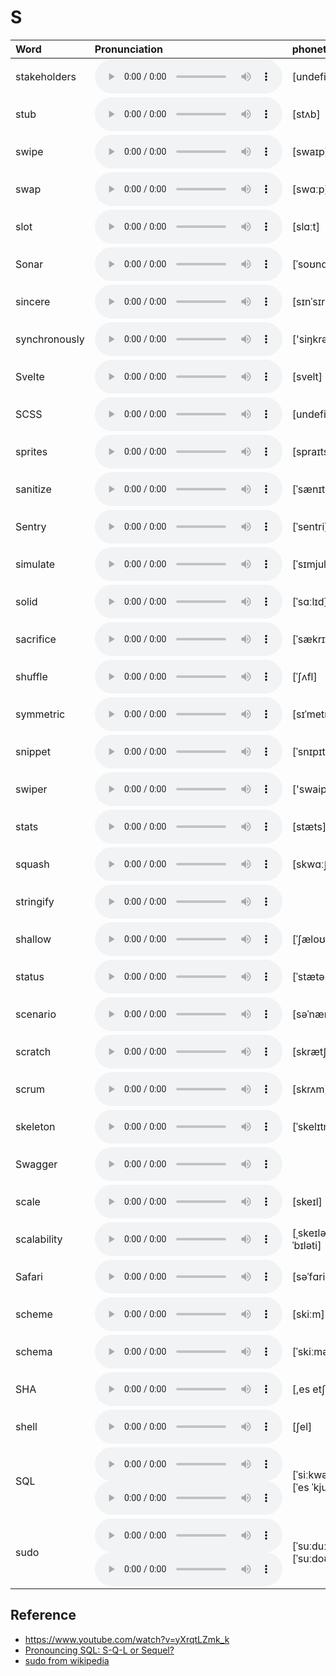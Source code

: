 
# S

| Word  | Pronunciation | phonetic |
| :-- | :-- | :-- |
| stakeholders | <audio src="/awesome-pronunciation/public/audio/stakeholders.mp3" controls="controls" controlslist="nodownload"></audio> | [undefined] |
| stub | <audio src="/awesome-pronunciation/public/audio/stub.mp3" controls="controls" controlslist="nodownload"></audio> | [stʌb] |
| swipe | <audio src="/awesome-pronunciation/public/audio/swipe.mp3" controls="controls" controlslist="nodownload"></audio> | [swaɪp] |
| swap | <audio src="/awesome-pronunciation/public/audio/swap.mp3" controls="controls" controlslist="nodownload"></audio> | [swɑːp] |
| slot | <audio src="/awesome-pronunciation/public/audio/slot.mp3" controls="controls" controlslist="nodownload"></audio> | [slɑːt] |
| Sonar | <audio src="/awesome-pronunciation/public/audio/Sonar.mp3" controls="controls" controlslist="nodownload"></audio> | [ˈsoʊnɑːr] |
| sincere | <audio src="/awesome-pronunciation/public/audio/sincere.mp3" controls="controls" controlslist="nodownload"></audio> | [sɪnˈsɪr] |
| synchronously | <audio src="/awesome-pronunciation/public/audio/synchronously.mp3" controls="controls" controlslist="nodownload"></audio> | ['siŋkrənəsli] |
| Svelte | <audio src="/awesome-pronunciation/public/audio/Svelte.mp3" controls="controls" controlslist="nodownload"></audio> | [svelt] |
| SCSS | <audio src="/awesome-pronunciation/public/audio/SCSS.mp3" controls="controls" controlslist="nodownload"></audio> | [undefined] |
| sprites | <audio src="/awesome-pronunciation/public/audio/sprites.mp3" controls="controls" controlslist="nodownload"></audio> | [spraɪts] |
| sanitize | <audio src="/awesome-pronunciation/public/audio/sanitize.mp3" controls="controls" controlslist="nodownload"></audio> | [ˈsænɪtaɪz] |
| Sentry | <audio src="/awesome-pronunciation/public/audio/Sentry.mp3" controls="controls" controlslist="nodownload"></audio> | [ˈsentri] |
| simulate | <audio src="/awesome-pronunciation/public/audio/simulate.mp3" controls="controls" controlslist="nodownload"></audio> | [ˈsɪmjuleɪt] |
| solid | <audio src="/awesome-pronunciation/public/audio/solid.mp3" controls="controls" controlslist="nodownload"></audio> | [ˈsɑːlɪd] |
| sacrifice | <audio src="/awesome-pronunciation/public/audio/sacrifice.mp3" controls="controls" controlslist="nodownload"></audio> | [ˈsækrɪfaɪs] |
| shuffle | <audio src="/awesome-pronunciation/public/audio/shuffle.mp3" controls="controls" controlslist="nodownload"></audio> | [ˈʃʌfl] |
| symmetric | <audio src="/awesome-pronunciation/public/audio/symmetric.mp3" controls="controls" controlslist="nodownload"></audio> | [sɪˈmetrɪk] |
| snippet | <audio src="/awesome-pronunciation/public/audio/snippet.mp3" controls="controls" controlslist="nodownload"></audio> | [ˈsnɪpɪt] |
| swiper | <audio src="/awesome-pronunciation/public/audio/swiper.mp3" controls="controls" controlslist="nodownload"></audio> | ['swaipə] |
| stats | <audio src="/awesome-pronunciation/public/audio/stats.mp3" controls="controls" controlslist="nodownload"></audio> | [stæts] |
| squash | <audio src="/awesome-pronunciation/public/audio/squash.mp3" controls="controls" controlslist="nodownload"></audio> | [skwɑːʃ] |
| stringify | <audio src="/awesome-pronunciation/public/audio/stringify.mp3" controls="controls" controlslist="nodownload"></audio> |  |
| shallow | <audio src="/awesome-pronunciation/public/audio/shallow.mp3" controls="controls" controlslist="nodownload"></audio> | [ˈʃæloʊ] |
| status | <audio src="/awesome-pronunciation/public/audio/status.mp3" controls="controls" controlslist="nodownload"></audio> | [ˈstætəs] |
| scenario | <audio src="/awesome-pronunciation/public/audio/scenario.mp3" controls="controls" controlslist="nodownload"></audio> | [səˈnærioʊ] |
| scratch | <audio src="/awesome-pronunciation/public/audio/scratch.mp3" controls="controls" controlslist="nodownload"></audio> | [skrætʃ] |
| scrum | <audio src="/awesome-pronunciation/public/audio/scrum.mp3" controls="controls" controlslist="nodownload"></audio> | [skrʌm] |
| skeleton | <audio src="/awesome-pronunciation/public/audio/skeleton.mp3" controls="controls" controlslist="nodownload"></audio> | [ˈskelɪtn] |
| Swagger | <audio src="/awesome-pronunciation/public/audio/Swagger.mp3" controls="controls" controlslist="nodownload"></audio> |  |
| scale | <audio src="/awesome-pronunciation/public/audio/scale.mp3" controls="controls" controlslist="nodownload"></audio> | [skeɪl] |
| scalability | <audio src="/awesome-pronunciation/public/audio/scalability.mp3" controls="controls" controlslist="nodownload"></audio> | [ˌskeɪləˈbɪləti] |
| Safari | <audio src="/awesome-pronunciation/public/audio/Safari.mp3" controls="controls" controlslist="nodownload"></audio> | [səˈfɑri] |
| scheme | <audio src="/awesome-pronunciation/public/audio/scheme.mp3" controls="controls" controlslist="nodownload"></audio> | [skiːm] |
| schema | <audio src="/awesome-pronunciation/public/audio/schema.mp3" controls="controls" controlslist="nodownload"></audio> | [ˈskiːmə] |
| SHA | <audio src="/awesome-pronunciation/public/audio/SHA.mp3" controls="controls" controlslist="nodownload"></audio> | [,es etʃ 'e] |
| shell | <audio src="/awesome-pronunciation/public/audio/shell.mp3" controls="controls" controlslist="nodownload"></audio> | [ʃel] |
| SQL | <audio src="/awesome-pronunciation/public/audio/SQL-0.mp3" controls="controls" controlslist="nodownload"></audio><br/><audio src="/awesome-pronunciation/public/audio/SQL-1.mp3" controls="controls" controlslist="nodownload"></audio> | [ˈsiːkwəl]<br/>[ˈes ˈkjuː ˈel] |
| sudo | <audio src="/awesome-pronunciation/public/audio/sudo-0.mp3" controls="controls" controlslist="nodownload"></audio><br/><audio src="/awesome-pronunciation/public/audio/sudo-1.mp3" controls="controls" controlslist="nodownload"></audio> | [ˈsuːduː]<br/>[ˈsuːdoʊ] |

## Reference

- https://www.youtube.com/watch?v=yXrqtLZmk_k
- [Pronouncing SQL: S-Q-L or Sequel?](http://patorjk.com/blog/2012/01/26/pronouncing-sql-s-q-l-or-sequel/)
- [sudo from wikipedia](https://en.wikipedia.org/wiki/Sudo)
